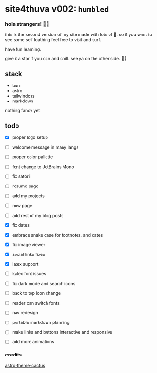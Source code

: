# site4thuva v002: `humbled`

### hola strangers! 👋🏽

this is the second version of my site made with lots of 🖤. so if you want to see some self loathing feel free to visit and surf.

have fun learning.

give it a star if you can and chill.
see ya on the other side. ✌🏽

## stack

- bun
- astro
- tailwindcss
- markdown

nothing fancy yet

## todo

- [x] proper logo setup
- [ ] welcome message in many langs
- [ ] proper color pallette
- [ ] font change to JetBrains Mono
- [ ] fix satori
- [ ] resume page
- [ ] add my projects
- [ ] now page
- [ ] add rest of my blog posts
- [x] fix dates
- [x] embrace snake case for footnotes, and dates
- [x] fix image viewer
- [x] social links fixes
- [x] latex support
- [ ] katex font issues
- [ ] fix dark mode and search icons
- [ ] back to top icon change
- [ ] reader can switch fonts
- [ ] nav redesign

- [ ] portable markdown planning
- [ ] make links and buttons interactive and responsive
- [ ] add more animations

### credits

[astro-theme-cactus](https://github.com/chrismwilliams/astro-theme-cactus)
